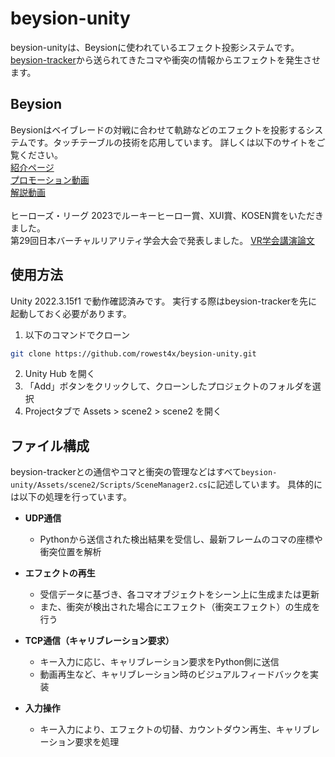 # beysion-unity
beysion-unityは、Beysionに使われているエフェクト投影システムです。
[beysion-tracker](https://github.com/rowest4x/beysion-tracker)から送られてきたコマや衝突の情報からエフェクトを発生させます。

## Beysion
Beysionはベイブレードの対戦に合わせて軌跡などのエフェクトを投影するシステムです。タッチテーブルの技術を応用しています。 
詳しくは以下のサイトをご覧ください。<br>
[紹介ページ](https://protopedia.net/prototype/4813)<br>
[プロモーション動画](https://youtu.be/p2AFd2a-vNg?si=FVmgyI9OplT2cY_B)<br>
[解説動画](https://youtu.be/wpbPGy0BBu8?si=w4hq-_JuJQdVVCqS)<br>
<br>
ヒーローズ・リーグ 2023でルーキーヒーロー賞、XUI賞、KOSEN賞をいただきました。
<br>
第29回日本バーチャルリアリティ学会大会で発表しました。
[VR学会講演論文](https://conference.vrsj.org/ac2024/program/doc/2G-10.pdf)

## 使用方法
Unity 2022.3.15f1 で動作確認済みです。
実行する際はbeysion-trackerを先に起動しておく必要があります。
1. 以下のコマンドでクローン
```bash
git clone https://github.com/rowest4x/beysion-unity.git
```
2. Unity Hub を開く
3. 「Add」ボタンをクリックして、クローンしたプロジェクトのフォルダを選択
4. Projectタブで Assets > scene2 > scene2 を開く

## ファイル構成
beysion-trackerとの通信やコマと衝突の管理などはすべて```beysion-unity/Assets/scene2/Scripts/SceneManager2.cs```に記述しています。
具体的には以下の処理を行っています。
- **UDP通信**
    - Pythonから送信された検出結果を受信し、最新フレームのコマの座標や衝突位置を解析

- **エフェクトの再生**
    - 受信データに基づき、各コマオブジェクトをシーン上に生成または更新
    - また、衝突が検出された場合にエフェクト（衝突エフェクト）の生成を行う

- **TCP通信（キャリブレーション要求）**
    - キー入力に応じ、キャリブレーション要求をPython側に送信
    - 動画再生など、キャリブレーション時のビジュアルフィードバックを実装

- **入力操作**
    - キー入力により、エフェクトの切替、カウントダウン再生、キャリブレーション要求を処理
